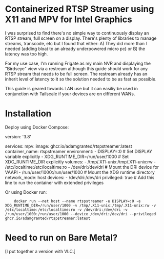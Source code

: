 
# Containerized RTSP Streamer using X11 and MPV for Intel Graphics
I was surprised to find there's no simple way to continuously display an RTSP stream, full screen on a display. There's plenty of libraries to manage streams, transcode, etc but I found that either: A) They did more than I needed (adding bloat to an already underpowered micro pc) or B) the latency was too high.

For my use case, I'm running Frigate as my main NVR and displaying the "Birdseye" view via a restream although this guide should work for any RTSP stream that needs to be full screen. The restream already has an inherit level of latency to it so the solution needed to be as fast as possible. 

This guide is geared towards LAN use but it can easiliy be used in conjunction with Tailscale if your devices are on different WANs.

# Installation

Deploy using Docker Compose:

version: '3.8'

services:
  mpv:
    image: ghcr.io/adamgranted/rtspstreamer:latest
    container_name: rtspstreamer
    environment:
      - DISPLAY=:0  # Set DISPLAY variable explicitly
      - XDG_RUNTIME_DIR=/run/user/1000  # Set XDG_RUNTIME_DIR explicitly
    volumes:
      - /tmp/.X11-unix:/tmp/.X11-unix:rw
      - /etc/localtime:/etc/localtime:ro
      - /dev/dri:/dev/dri  # Mount the DRI device for VAAPI
      - /run/user/1000:/run/user/1000  # Mount the XDG runtime directory
    network_mode: host
    devices:
      - /dev/dri:/dev/dri
    privileged: true  # Add this line to run the container with extended privileges


Or using Docker run:

        docker run --net host --name rtspstreamer -e DISPLAY=:0 -e XDG_RUNTIME_DIR=/run/user/1000 -v /tmp/.X11-unix:/tmp/.X11-unix:rw -v /etc/localtime:/etc/localtime:ro -v /dev/dri:/dev/dri -v /run/user/1000:/run/user/1000 --device /dev/dri:/dev/dri --privileged ghcr.io/adamgranted/rtspstreamer:latest


# Need to run on Bare Metal?

[I put together a version with VLC.]